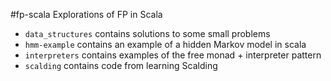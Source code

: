 #fp-scala
Explorations of FP in Scala
* `data_structures` contains solutions to some small problems
* `hmm-example` contains an example of a hidden Markov model in scala
* `interpreters` contains examples of the free monad + interpreter pattern 
* `scalding` contains code from learning Scalding
